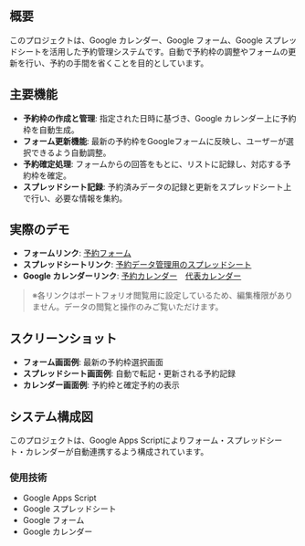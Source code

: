 ## 概要
このプロジェクトは、Google カレンダー、Google フォーム、Google スプレッドシートを活用した予約管理システムです。自動で予約枠の調整やフォームの更新を行い、予約の手間を省くことを目的としています。

## 主要機能
- **予約枠の作成と管理**: 指定された日時に基づき、Google カレンダー上に予約枠を自動生成。
- **フォーム更新機能**: 最新の予約枠をGoogleフォームに反映し、ユーザーが選択できるよう自動調整。
- **予約確定処理**: フォームからの回答をもとに、リストに記録し、対応する予約枠を確定。
- **スプレッドシート記録**: 予約済みデータの記録と更新をスプレッドシート上で行い、必要な情報を集約。

## 実際のデモ
- **フォームリンク**: [予約フォーム](https://docs.google.com/forms/d/e/1FAIpQLSfMzRGx8dZRRZBbHF2YIM0G3unfJ0buGevljIzsaPDCDlpbhQ/viewform)
- **スプレッドシートリンク**:  [予約データ管理用のスプレッドシート](https://docs.google.com/spreadsheets/d/14Tmpp6AVqg7R4aa1U3kV-pYgWPeA1aEURhHRWQebXDo/edit?gid=1243878587#gid=1243878587)
- **Google カレンダーリンク**: [予約カレンダー](https://calendar.google.com/calendar/u/0?cid=OWU0YmFlMTg0MjU2MGUzM2YyNTI0NDNjZDU4ZjcwOTgzNjBiMDBiODMzZDFlMDQyODQ2ZWMyMzEzYzMyYWRhYUBncm91cC5jYWxlbmRhci5nb29nbGUuY29t)　[代表カレンダー](https://calendar.google.com/calendar/u/0?cid=MjI0MDEyYWRjZmNjN2UwM2NiZjY0YTRhZDZjMzEzNWMzODkyY2MwMmFhYmI0NGJmZjcwNzdjN2NlYmJjMDE2MUBncm91cC5jYWxlbmRhci5nb29nbGUuY29t)

> ※各リンクはポートフォリオ閲覧用に設定しているため、編集権限がありません。データの閲覧と操作のみご覧いただけます。

## スクリーンショット
- **フォーム画面例**: 最新の予約枠選択画面
- **スプレッドシート画面例**: 自動で転記・更新される予約記録
- **カレンダー画面例**: 予約枠と確定予約の表示

## システム構成図
このプロジェクトは、Google Apps Scriptによりフォーム・スプレッドシート・カレンダーが自動連携するよう構成されています。

### 使用技術
- Google Apps Script
- Google スプレッドシート
- Google フォーム
- Google カレンダー
